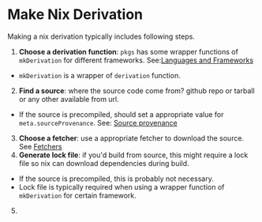 # Make Nix Derivation

Making a nix derivation typically includes following steps.

1. **Choose a derivation function**: `pkgs` has some wrapper functions of `mkDerivation` for different frameworks. See:[Languages and Frameworks](https://nixos.org/manual/nixpkgs/stable/#chap-language-support)  
  - `mkDerivation` is a wrapper of `derivation` function.
2. **Find a source**: where the source code come from? github repo or tarball or any other available from url.
  - If the source is precompiled, should set a appropriate value for `meta.sourceProvenance`. See: [Source provenance](https://ryantm.github.io/nixpkgs/stdenv/meta/#sec-meta-sourceProvenance) 
3. **Choose a fetcher**: use a appropriate fetcher to download the source. See [Fetchers](https://nixos.org/manual/nixpkgs/unstable/#chap-pkgs-fetchers) 
4. **Generate lock file**: if you'd build from source, this might require a lock file so nix can download dependencies during build.
  - If the source is precompiled, this is probably not necessary.
  - Lock file is typically required when using a wrapper function of `mkDerivation` for certain framework.
5. 
